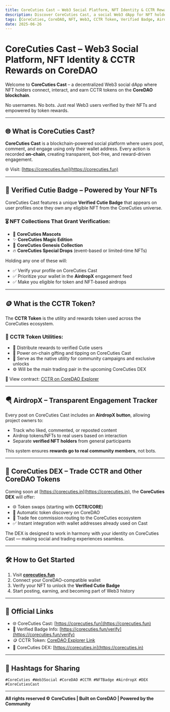 ```yaml
---
title: CoreCuties Cast – Web3 Social Platform, NFT Identity & CCTR Rewards on CoreDAO
description: Discover CoreCuties Cast, a social Web3 dApp for NFT holders on CoreDAO. Learn how CCTR tokens and verified badges power identity, rewards, and the CoreCuties DEX.
tags: [CoreCuties, CoreDAO, NFT, Web3, CCTR Token, Verified Badge, Airdrop, DEX, Cuties]
date: 2025-06-26
---
```


# CoreCuties Cast – Web3 Social Platform, NFT Identity & CCTR Rewards on CoreDAO

Welcome to **CoreCuties Cast** – a decentralized Web3 social dApp where NFT holders connect, interact, and earn CCTR tokens on the **CoreDAO blockchain**.

No usernames. No bots. Just real Web3 users verified by their NFTs and empowered by token rewards.

---

## 🌐 What is CoreCuties Cast?

**CoreCuties Cast** is a blockchain-powered social platform where users post, comment, and engage using only their wallet address. Every action is recorded **on-chain**, creating transparent, bot-free, and reward-driven engagement.

🌐 Visit: [https://corecuties.fun](https://corecuties.fun)

---

## 🧬 Verified Cutie Badge – Powered by Your NFTs

CoreCuties Cast features a unique **Verified Cutie Badge** that appears on user profiles once they own any eligible NFT from the CoreCuties universe.

### 🎖️ NFT Collections That Grant Verification:
- 🐾 **CoreCuties Mascots**
- ✨ **CoreCuties Magic Edition**
- 👑 **CoreCuties Genesis Collection**
- 🔥 **CoreCuties Special Drops** (event-based or limited-time NFTs)

Holding any one of these will:
- ✅ Verify your profile on CoreCuties Cast
- ✅ Prioritize your wallet in the **AirdropX** engagement feed
- ✅ Make you eligible for token and NFT-based airdrops

---

## 🪙 What is the CCTR Token?

The **CCTR Token** is the utility and rewards token used across the CoreCuties ecosystem.

### 🔧 CCTR Token Utilities:
- 🎁 Distribute rewards to verified Cutie users
- 💬 Power on-chain gifting and tipping on CoreCuties Cast
- 🧠 Serve as the native utility for community campaigns and exclusive unlocks
- ⚙️ Will be the main trading pair in the upcoming CoreCuties DEX

📄 View contract: [CCTR on CoreDAO Explorer](https://explorer.coredao.org/token/0x811af333e431f4a6283bfbb1e0cd244715fd9c54)

---

## 🪂 AirdropX – Transparent Engagement Tracker

Every post on CoreCuties Cast includes an **AirdropX button**, allowing project owners to:
- Track who liked, commented, or reposted content
- Airdrop tokens/NFTs to real users based on interaction
- Separate **verified NFT holders** from general participants

This system ensures **rewards go to real community members**, not bots.

---

## 🔁 CoreCuties DEX – Trade CCTR and Other CoreDAO Tokens

Coming soon at [https://corecuties.in](https://corecuties.in), the **CoreCuties DEX** will offer:
- 🌐 Token swaps (starting with **CCTR/CORE**)
- 🧾 Automatic token discovery on CoreDAO
- 👥 Trade fee commission routing to the CoreCuties ecosystem
- ✅ Instant integration with wallet addresses already used on Cast

The DEX is designed to work in harmony with your identity on CoreCuties Cast — making social and trading experiences seamless.

---

## 🛠️ How to Get Started

1. Visit **[corecuties.fun](https://corecuties.fun)**
2. Connect your CoreDAO-compatible wallet
3. Verify your NFT to unlock the **Verified Cutie Badge**
4. Start posting, earning, and becoming part of Web3 history

---

## 🔗 Official Links

- 🌐 CoreCuties Cast: [https://corecuties.fun](https://corecuties.fun)  
- 🧢 Verified Badge Info: [https://corecuties.fun/verify](https://corecuties.fun/verify)  
- 🪙 CCTR Token: [CoreDAO Explorer Link](https://explorer.coredao.org/token/0x811af333e431f4a6283bfbb1e0cd244715fd9c54)  
- 💱 CoreCuties DEX: [https://corecuties.in](https://corecuties.in)

---

## 📢 Hashtags for Sharing

`#CoreCuties #Web3Social #CoreDAO #CCTR #NFTBadge #AirdropX #DEX #CoreCutiesCast`

---

**All rights reserved © CoreCuties | Built on CoreDAO | Powered by the Community**
